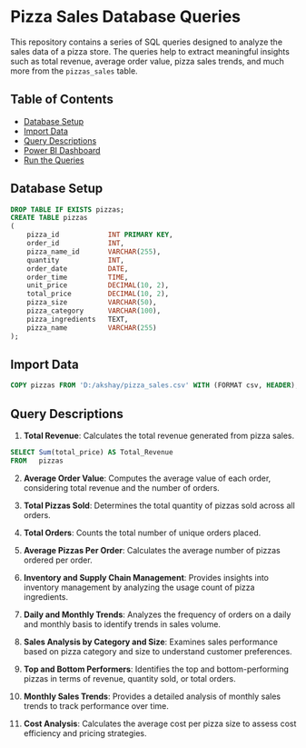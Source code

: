 # Pizza Sales Database Queries

This repository contains a series of SQL queries designed to analyze the sales data of a pizza store. The queries help to extract meaningful insights such as total revenue, average order value, pizza sales trends, and much more from the `pizzas_sales` table.

## Table of Contents

- [Database Setup](#database-setup)
- [Import Data](#import-data)
- [Query Descriptions](#query-descriptions)
- [Power BI Dashboard](#power-bi-dashboard)
- [Run the Queries](#run-the-queries)

## Database Setup
```sql
DROP TABLE IF EXISTS pizzas;
CREATE TABLE pizzas
(
    pizza_id            INT PRIMARY KEY,
    order_id            INT,
    pizza_name_id       VARCHAR(255),
    quantity            INT,
    order_date          DATE,
    order_time          TIME,
    unit_price          DECIMAL(10, 2),
    total_price         DECIMAL(10, 2),
    pizza_size          VARCHAR(50),
    pizza_category      VARCHAR(100),
    pizza_ingredients   TEXT,
    pizza_name          VARCHAR(255)
);
```

## Import Data
```sql
COPY pizzas FROM 'D:/akshay/pizza_sales.csv' WITH (FORMAT csv, HEADER);
```

## Query Descriptions

1. **Total Revenue**: Calculates the total revenue generated from pizza sales.
 ```sql
 SELECT Sum(total_price) AS Total_Revenue
FROM   pizzas
```

2. **Average Order Value**: Computes the average value of each order, considering total revenue and the number of orders.

6. **Total Pizzas Sold**: Determines the total quantity of pizzas sold across all orders.

7. **Total Orders**: Counts the total number of unique orders placed.

8. **Average Pizzas Per Order**: Calculates the average number of pizzas ordered per order.

9. **Inventory and Supply Chain Management**: Provides insights into inventory management by analyzing the usage count of pizza ingredients.

10. **Daily and Monthly Trends**: Analyzes the frequency of orders on a daily and monthly basis to identify trends in sales volume.

11. **Sales Analysis by Category and Size**: Examines sales performance based on pizza category and size to understand customer preferences.

12. **Top and Bottom Performers**: Identifies the top and bottom-performing pizzas in terms of revenue, quantity sold, or total orders.

13. **Monthly Sales Trends**: Provides a detailed analysis of monthly sales trends to track performance over time.

14. **Cost Analysis**: Calculates the average cost per pizza size to assess cost efficiency and pricing strategies.




